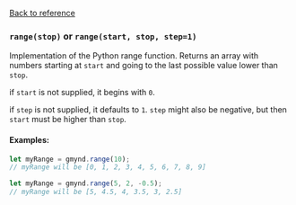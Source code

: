[Back to reference](../README.md)

### `range(stop)` or `range(start, stop, step=1)`

Implementation of the Python range function. Returns an array with numbers starting at `start` and going to the last possible value lower than `stop`. 

if `start` is not supplied, it begins with `0`.

if `step` is not supplied, it defaults to `1`. `step` might also be negative, but then `start` must be higher than `stop`.

#### Examples:

```javascript
let myRange = gmynd.range(10);
// myRange will be [0, 1, 2, 3, 4, 5, 6, 7, 8, 9]
```

```javascript
let myRange = gmynd.range(5, 2, -0.5);
// myRange will be [5, 4.5, 4, 3.5, 3, 2.5]
```
